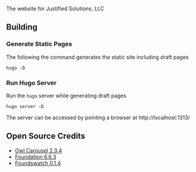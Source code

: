 The website for Justified Solutions, LLC

## Building

### Generate Static Pages
The following the command generates the static site including draft pages
```shell
hugo -D
```

### Run Hugo Server
Run the `hugo` server while generating draft pages
```shell
hugo server -D
```

The server can be accessed by pointing a browser at http://localhost:1313/

## Open Source Credits
* [Owl Carousel 2.3.4](https://github.com/OwlCarousel2/OwlCarousel2)
* [Foundation 6.6.3](https://get.foundation)
* [Foundswatch 0.1.4](https://github.com/vinorodrigues/foundswatch)
